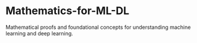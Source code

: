 # Mathematics-for-ML-DL
Mathematical proofs and foundational concepts for understanding machine learning and deep learning.
